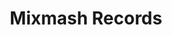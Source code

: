 ---
title: Mixmash Records
categories:
- radio
- digital
- press
tags:
- label
position: 2
image: 
is-featured:
is-front: 
website: https://www.facebook.com/MixmashRecords
facebook:
twitter:
instagram:
spotify:
soundcloud:
youtube:
apple:
layout: client
---